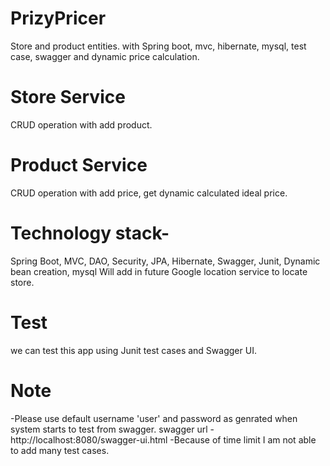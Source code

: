 # PrizyPricer
Store and product entities. with Spring boot, mvc, hibernate, mysql, test case, swagger and dynamic price calculation.
# Store Service
CRUD operation with add product.
# Product Service
CRUD operation with add price, get dynamic calculated ideal price.

# Technology stack-
Spring Boot, MVC, DAO, Security, JPA, Hibernate, Swagger, Junit, Dynamic bean creation, mysql
Will add in future Google location service to locate store.

# Test
we can test this app using Junit test cases and Swagger UI.

# Note
-Please use default username 'user' and password as genrated when system starts to test from swagger.
swagger url - http://localhost:8080/swagger-ui.html
-Because of time limit I am not able to add many test cases.

